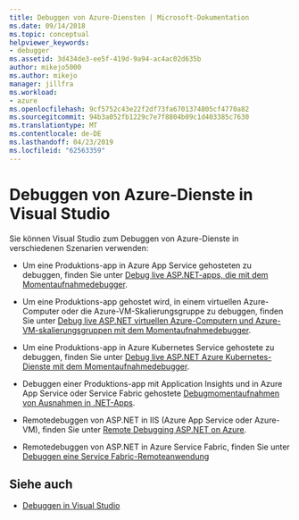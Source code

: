 ```yaml
---
title: Debuggen von Azure-Diensten | Microsoft-Dokumentation
ms.date: 09/14/2018
ms.topic: conceptual
helpviewer_keywords:
- debugger
ms.assetid: 3d434de3-ee5f-419d-9a94-ac4ac02d635b
author: mikejo5000
ms.author: mikejo
manager: jillfra
ms.workload:
- azure
ms.openlocfilehash: 9cf5752c43e22f2df73fa6701374805cf4770a82
ms.sourcegitcommit: 94b3a052fb1229c7e7f8804b09c1d403385c7630
ms.translationtype: MT
ms.contentlocale: de-DE
ms.lasthandoff: 04/23/2019
ms.locfileid: "62563359"
---
```

# <a name="debug-azure-services-in-visual-studio"></a>Debuggen von Azure-Dienste in Visual Studio

Sie können Visual Studio zum Debuggen von Azure-Dienste in verschiedenen Szenarien verwenden:

- Um eine Produktions-app in Azure App Service gehosteten zu debuggen, finden Sie unter [Debug live ASP.NET-apps, die mit dem Momentaufnahmedebugger](../debugger/debug-live-azure-applications.md).

- Um eine Produktions-app gehostet wird, in einem virtuellen Azure-Computer oder die Azure-VM-Skalierungsgruppe zu debuggen, finden Sie unter [Debug live ASP.NET virtuellen Azure-Computern und Azure-VM-skalierungsgruppen mit dem Momentaufnahmedebugger](../debugger/debug-live-azure-virtual-machines.md).

- Um eine Produktions-app in Azure Kubernetes Service gehostete zu debuggen, finden Sie unter [Debug live ASP.NET Azure Kubernetes-Dienste mit dem Momentaufnahmedebugger](../debugger/debug-live-azure-kubernetes.md).

- Debuggen einer Produktions-app mit Application Insights und in Azure App Service oder Service Fabric gehostete [Debugmomentaufnahmen von Ausnahmen in .NET-Apps](/azure/application-insights/app-insights-snapshot-debugger).

- Remotedebuggen von ASP.NET in IIS (Azure App Service oder Azure-VM), finden Sie unter [Remote Debugging ASP.NET on Azure](remote-debugging-azure.md).

- Remotedebuggen von ASP.NET in Azure Service Fabric, finden Sie unter [Debuggen eine Service Fabric-Remoteanwendung](/azure/service-fabric/service-fabric-debugging-your-application#debug-a-remote-service-fabric-application)

## <a name="see-also"></a>Siehe auch

- [Debuggen in Visual Studio](../debugger/index.md)
